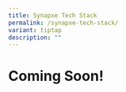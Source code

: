```yaml
---
title: Synapxe Tech Stack
permalink: /synapxe-tech-stack/
variant: tiptap
description: ""
---
```

<h1>Coming Soon!</h1>
<p></p>